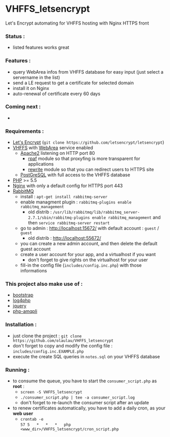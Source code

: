 # VHFFS_letsencrypt
Let's Encrypt automating for VHFFS hosting with Nginx HTTPS front

### Status :
- listed features works great

### Features :
- query WebArea infos from VHFFS database for easy input (just select a servername in the list)
- send a LE request to get a certificate for selected domain
- install it on Nginx
- auto-renewal of certificate every 60 days

### Coming next :
-

### Requirements :
- [Let's Encrypt](https://letsencrypt.org/) (`git clone https://github.com/letsencrypt/letsencrypt`)
- [VHFFS](http://vhffs.org/) with [WebArea](http://vhffs.org/doc:installationguide:web-service) service enabled
	- [Apache2](https://httpd.apache.org/) listening on HTTP port 80
		- [rpaf](https://help.ubuntu.com/community/Nginx/ReverseProxy#Apache_to_use_proxy) module so that proxyfing is more transparent for applications
		- [rewrite](https://httpd.apache.org/docs/current/fr/mod/mod_rewrite.html) module so that you can redirect users to HTTPS site
	- [PostGreSQL](http://www.postgresql.org/) with full access to the VHFFS database
- [PHP](https://secure.php.net/) >= 5.5
- [Nginx](http://nginx.org/) with only a default config for HTTPS port 443
- [RabbitMQ](https://www.rabbitmq.com/)  
	- install : `apt-get install rabbitmq-server`
	- enable managment plugin : `rabbitmq-plugins enable rabbitmq_management`
		- old distrib : `/usr/lib/rabbitmq/lib/rabbitmq_server-2.7.1/sbin/rabbitmq-plugins enable rabbitmq_management` and then `service rabbitmq-server restart`
	- go to admin : [http://localhost:15672/](http://localhost:15672/) with default account : `guest` / `guest`
		- old distrib : [http://localhost:55672/](http://localhost:55672/)
	- you can create a new admin account, and then delete the default guest account
	- create a user account for your app, and a virtualhost if you want
		- don't forget to give rights on the virtualhost for your user
	- fill-in the config file (`includes/config.inc.php`) with those informations

### This project also make use of :
- [bootstrap](http://getbootstrap.com/)
- [log4php](https://logging.apache.org/log4php/)
- [jquery](https://jquery.com/)
- [php-amqpli](https://github.com/php-amqplib/php-amqplib)

### Installation :
- just clone the project : `git clone https://github.com/olaulau/VHFFS_letsencrypt`
- don't forget to copy and modify the config file : `includes/config.inc.EXAMPLE.php`
- execute the create SQL queries in `notes.sql` on your VHFFS database

### Running :
- to consume the queue, you have to start the `consumer_script.php` as **root** :
	- `screen -S VHFFS_letsencrypt`
	- `./consumer_script.php | tee -a consumer_script.log`
	- don't forget to re-launch the consumer script after an update
- to renew certificates automatically, you have to add a daily cron, as your **web user**
	- `crontab -e`  
		`57	5	*	*	*	php <www_dir>/VHFFS_letsencrypt/cron_script.php`

